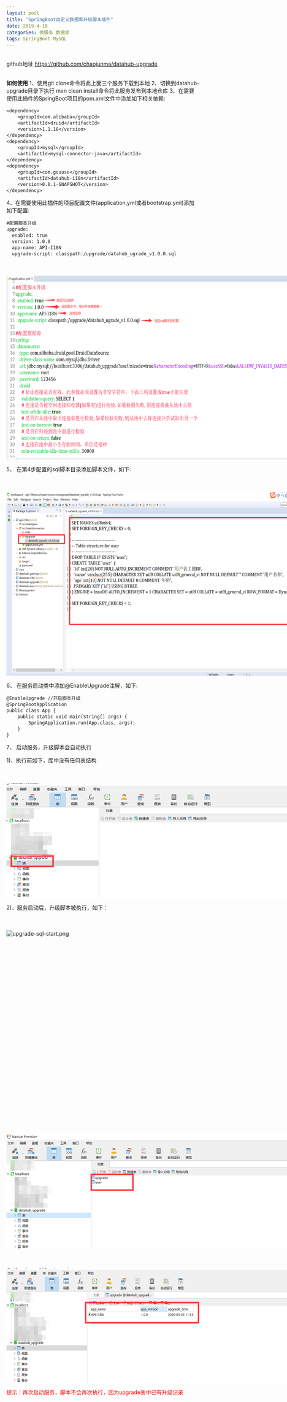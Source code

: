 ```yaml
---
layout: post
title: "SpringBoot自定义数据库升级脚本插件"
date: 2019-4-10 
categories: 微服务 数据库
tags: SpringBoot MySQL
--- 
```



<div style="margin:30px 0px;">
   github地址 <a href="https://github.com/chaojunma/datahub-upgrade">https://github.com/chaojunma/datahub-upgrade</a>
</div>


**如何使用**
1、使用git clone命令将此上面三个服务下载到本地
2、切换到datahub-upgrade目录下执行 mvn clean install命令将此服务发布到本地仓库
3、在需要使用此插件的SpringBoot项目的pom.xml文件中添加如下相关依赖:

````
<dependency>
    <groupId>com.alibaba</groupId>
    <artifactId>druid</artifactId>
    <version>1.1.10</version>
</dependency>
<dependency>
    <groupId>mysql</groupId>
    <artifactId>mysql-connector-java</artifactId>
</dependency>
<dependency>
	<groupId>com.gouuse</groupId>
	<artifactId>datahub-i18n</artifactId>
	<version>0.0.1-SNAPSHOT</version>
</dependency>
````

4、在需要使用此插件的项目配置文件(application.yml或者bootstrap.yml)添加如下配置:

````
#配置脚本升级
upgrade:
  enabled: true
  version: 1.0.0
  app-name: API-I18N
  upgrade-script: classpath:/upgrade/datahub_ugrade_v1.0.0.sql
````

<div style="width:800px;height:480px;margin-top:50px">
   <img alt="upgrade-set.png" src="/images/upgrade-set.png" width="800" height="480"/>
</div>

5、 在第4步配置的sql脚本目录添加脚本文件，如下:

<div style="width:800px;height:480px;margin-top:50px">
   <img alt="upgrade-sql.png" src="/images/upgrade-sql.png" width="800" height="480"/>
</div>

6、 在服务启动类中添加@EnableUpgrade注解，如下:

````
@EnableUpgrade //开启脚本升级
@SpringBootApplication
public class App {
	public static void main(String[] args) {
		SpringApplication.run(App.class, args);
	}
}
````
7、 启动服务，升级脚本会自动执行

1)、执行前如下，库中没有任何表结构

<div style="width:800px;height:300px;margin-top:50px">
   <img alt="upgrade-sql-pre.png" src="/images/upgrade-sql-pre.png" width="800" height="300"/>
</div>

2)、服务启动后，升级脚本被执行，如下：

<div style="width:800px;height:480px;margin-top:50px">
   <img alt="upgrade-sql-start.png" src="/images/upgrade-sql-start.png" width="800" height="480"/>
</div>
<div style="width:800px;height:300px;margin-top:50px">
   <img alt="upgrade-sql-end.png" src="/images/upgrade-sql-end.png" width="800" height="300"/>
</div>
<div style="width:800px;height:300px;margin-top:50px">
   <img alt="upgrade-sql-result.png" src="/images/upgrade-sql-result.png" width="800" height="300"/>
</div>

<span style="color:red">提示：再次启动服务，脚本不会再次执行，因为upgrade表中已有升级记录</span>